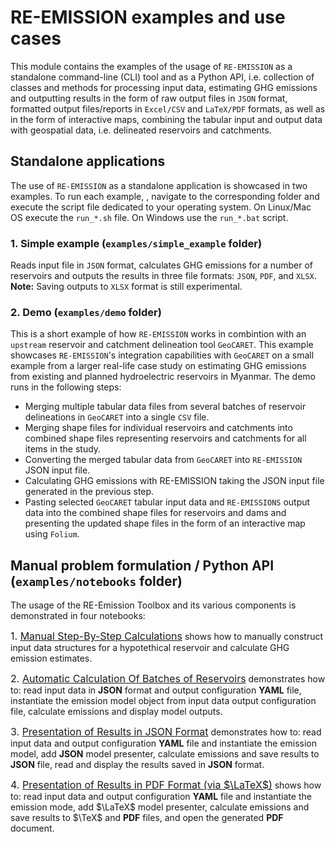 # RE-EMISSION examples and use cases
This module contains the examples of the usage of `RE-EMISSION` as a standalone command-line (CLI) tool and as a Python API, i.e. collection of classes and methods for processing input data, estimating GHG emissions and outputting results in the form of raw output files in `JSON` format, formatted output files/reports in `Excel/CSV` and `LaTeX/PDF` formats, as well as in the form of interactive maps, combining the tabular input and output data with geospatial data, i.e. delineated reservoirs and catchments.

## Standalone applications
The use of `RE-EMISSION` as a standalone application is showcased in two examples. To run each example, , navigate to the corresponding folder and execute the script file dedicated to your operating system. On Linux/Mac OS execute the `run_*.sh` file. On Windows use the `run_*.bat` script.

### 1. Simple example (`examples/simple_example` folder)
Reads input file in `JSON` format, calculates GHG emissions for a number of reservoirs and outputs the results in three file formats: `JSON`, `PDF`, and `XLSX`. 
**Note:** Saving outputs to `XLSX` format is still experimental.

### 2. Demo (`examples/demo` folder)
This is a short example of how `RE-EMISSION` works in combintion with an `upstream` reservoir and catchment delineation tool `GeoCARET`. This example showcases `RE-EMISSION`'s integration capabilities with `GeoCARET` on a small example from a larger real-life case study on estimating GHG emissions from existing and planned hydroelectric reservoirs in Myanmar. The demo runs in the following steps:
* Merging multiple tabular data files from several batches of reservoir delineations in `GeoCARET` into a single `CSV` file.
* Merging shape files for individual reservoirs and catchments into combined shape files representing reservoirs and catchments for all items in the study.
* Converting the merged tabular data from `GeoCARET` into `RE-EMISSION` JSON input file.
* Calculating GHG emissions with RE-EMISSION taking the JSON input file generated in the previous step.
* Pasting selected `GeoCARET` tabular input data and `RE-EMISSIONS` output data into the combined shape files for reservoirs and dams and presenting the updated shape files in the form of an interactive map using `Folium`.

## Manual problem formulation / Python API (`examples/notebooks` folder)
The usage of the RE-Emission Toolbox and its various components is demonstrated in four notebooks:

<font size="3"> 1. [Manual Step-By-Step Calculations](notebooks/01-Step-By-Step-Manual-Calculations.ipynb)</font> shows how to manually construct input data structures for a hypotethical reservoir and calculate GHG emission estimates.

<font size="3"> 2. [Automatic Calculation Of Batches of Reservoirs](notebooks/02-Automatic-Calculation-Of-Emissions-For-Batches-Of-Reservoirs.ipynb)</font> demonstrates how to: read input data in <b>JSON</b> format and output configuration <b>YAML</b> file, instantiate the emission model object from input data output configuration file, calculate emissions and display model outputs.

<font size="3"> 3. [Presentation of Results in JSON Format](notebooks/03-Saving-Results-To-JSON.ipynb)</font> demonstrates how to: read input data and output configuration <b>YAML</b> file and instantiate the emission model, add <b>JSON</b> model presenter, calculate emissions and save results to <b>JSON</b> file, read and display the results saved in <b>JSON</b> format.

<font size="3"> 4. [Presentation of Results in PDF Format (via $\LaTeX$)](notebooks/04-Saving-Results-To-LaTeX.ipynb)</font> shows how to: read input data and output configuration <b>YAML</b> file and instantiate the emission mode, add $\LaTeX$ model presenter, calculate emissions and save results to $\TeX$ and <b>PDF</b> files, and open the generated <b>PDF</b> document.